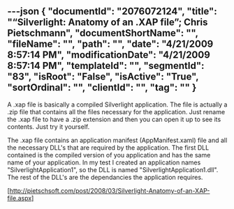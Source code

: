 ---json
{
  "documentId": "2076072124",
  "title": "“Silverlight: Anatomy of an .XAP file”; Chris Pietschmann",
  "documentShortName": "",
  "fileName": "",
  "path": "",
  "date": "4/21/2009 8:57:14 PM",
  "modificationDate": "4/21/2009 8:57:14 PM",
  "templateId": "",
  "segmentId": "83",
  "isRoot": "False",
  "isActive": "True",
  "sortOrdinal": "",
  "clientId": "",
  "tag": ""
}
---

A .xap file is basically a compiled Silverlight application. The file is actually a .zip file that contains all the files necessary for the application. Just rename the .xap file to have a .zip extension and then you can open it up to see its contents. Just try it yourself.

The .xap file contains an application manifest (AppManifest.xaml) file and all the necessary DLL's that are required by the application. The first DLL contained is the compiled version of you application and has the same name of your application. In my test I created an application names &quot;SilverlightApplication1&quot;, so the DLL is named &quot;SilverlightApplication1.dll&quot;. The rest of the DLL's are the dependancies the application requires.

[http://pietschsoft.com/post/2008/03/Silverlight-Anatomy-of-an-XAP-file.aspx]
